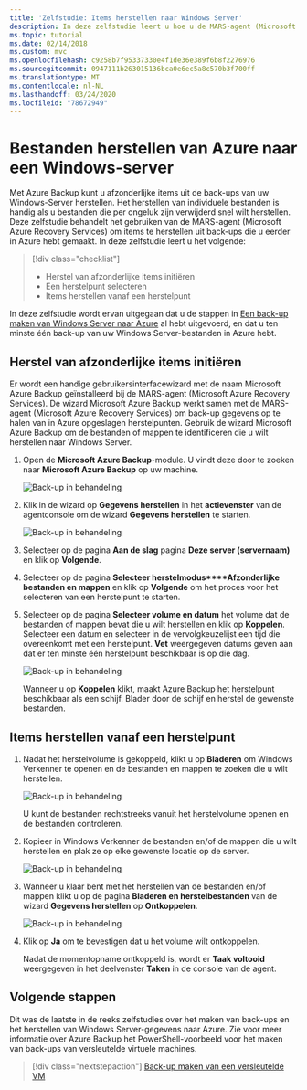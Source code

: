 ```yaml
---
title: 'Zelfstudie: Items herstellen naar Windows Server'
description: In deze zelfstudie leert u hoe u de MARS-agent (Microsoft Azure Recovery Services Agent) gebruikt om items van Azure naar een Windows Server te herstellen.
ms.topic: tutorial
ms.date: 02/14/2018
ms.custom: mvc
ms.openlocfilehash: c9258b7f95337330e4f1de36e389f6b8f2276976
ms.sourcegitcommit: 0947111b263015136bca0e6ec5a8c570b3f700ff
ms.translationtype: MT
ms.contentlocale: nl-NL
ms.lasthandoff: 03/24/2020
ms.locfileid: "78672949"
---
```

# <a name="recover-files-from-azure-to-a-windows-server"></a>Bestanden herstellen van Azure naar een Windows-server

Met Azure Backup kunt u afzonderlijke items uit de back-ups van uw Windows-Server herstellen. Het herstellen van individuele bestanden is handig als u bestanden die per ongeluk zijn verwijderd snel wilt herstellen. Deze zelfstudie behandelt het gebruiken van de MARS-agent (Microsoft Azure Recovery Services) om items te herstellen uit back-ups die u eerder in Azure hebt gemaakt. In deze zelfstudie leert u het volgende:

> [!div class="checklist"]
>
> * Herstel van afzonderlijke items initiëren
> * Een herstelpunt selecteren
> * Items herstellen vanaf een herstelpunt

In deze zelfstudie wordt ervan uitgegaan dat u de stappen in [Een back-up maken van Windows Server naar Azure](backup-windows-with-mars-agent.md) al hebt uitgevoerd, en dat u ten minste één back-up van uw Windows Server-bestanden in Azure hebt.

## <a name="initiate-recovery-of-individual-items"></a>Herstel van afzonderlijke items initiëren

Er wordt een handige gebruikersinterfacewizard met de naam Microsoft Azure Backup geïnstalleerd bij de MARS-agent (Microsoft Azure Recovery Services). De wizard Microsoft Azure Backup werkt samen met de MARS-agent (Microsoft Azure Recovery Services) om back-up gegevens op te halen van in Azure opgeslagen herstelpunten. Gebruik de wizard Microsoft Azure Backup om de bestanden of mappen te identificeren die u wilt herstellen naar Windows Server.

1. Open de **Microsoft Azure Backup**-module. U vindt deze door te zoeken naar **Microsoft Azure Backup** op uw machine.

    ![Back-up in behandeling](./media/tutorial-backup-restore-files-windows-server/mars.png)

2. Klik in de wizard op **Gegevens herstellen** in het **actievenster** van de agentconsole om de wizard **Gegevens herstellen** te starten.

    ![Back-up in behandeling](./media/tutorial-backup-restore-files-windows-server/mars-recover-data.png)

3. Selecteer op de pagina **Aan de slag** pagina **Deze server (servernaam)** en klik op **Volgende**.

4. Selecteer op de pagina **Selecteer herstelmodus****Afzonderlijke bestanden en mappen** en klik op **Volgende** om het proces voor het selecteren van een herstelpunt te starten.

5. Selecteer op de pagina **Selecteer volume en datum** het volume dat de bestanden of mappen bevat die u wilt herstellen en klik op **Koppelen**. Selecteer een datum en selecteer in de vervolgkeuzelijst een tijd die overeenkomt met een herstelpunt. **Vet** weergegeven datums geven aan dat er ten minste één herstelpunt beschikbaar is op die dag.

    ![Back-up in behandeling](./media/tutorial-backup-restore-files-windows-server/mars-select-date.png)

    Wanneer u op **Koppelen** klikt, maakt Azure Backup het herstelpunt beschikbaar als een schijf. Blader door de schijf en herstel de gewenste bestanden.

## <a name="restore-items-from-a-recovery-point"></a>Items herstellen vanaf een herstelpunt

1. Nadat het herstelvolume is gekoppeld, klikt u op **Bladeren** om Windows Verkenner te openen en de bestanden en mappen te zoeken die u wilt herstellen.

    ![Back-up in behandeling](./media/tutorial-backup-restore-files-windows-server/mars-browse-recover.png)

    U kunt de bestanden rechtstreeks vanuit het herstelvolume openen en de bestanden controleren.

2. Kopieer in Windows Verkenner de bestanden en/of de mappen die u wilt herstellen en plak ze op elke gewenste locatie op de server.

    ![Back-up in behandeling](./media/tutorial-backup-restore-files-windows-server/mars-final.png)

3. Wanneer u klaar bent met het herstellen van de bestanden en/of mappen klikt u op de pagina **Bladeren en herstelbestanden** van de wizard **Gegevens herstellen** op **Ontkoppelen**.

    ![Back-up in behandeling](./media/tutorial-backup-restore-files-windows-server/unmount-and-confirm.png)

4. Klik op **Ja** om te bevestigen dat u het volume wilt ontkoppelen.

    Nadat de momentopname ontkoppeld is, wordt er **Taak voltooid** weergegeven in het deelvenster **Taken** in de console van de agent.

## <a name="next-steps"></a>Volgende stappen

Dit was de laatste in de reeks zelfstudies over het maken van back-ups en het herstellen van Windows Server-gegevens naar Azure. Zie voor meer informatie over Azure Backup het PowerShell-voorbeeld voor het maken van back-ups van versleutelde virtuele machines.

> [!div class="nextstepaction"]
> [Back-up maken van een versleutelde VM](./scripts/backup-powershell-sample-backup-encrypted-vm.md)
